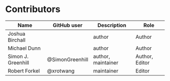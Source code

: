 # Contributors

Name                           | GitHub user | Description | Role
---                            | ---         | --- | ---
Joshua Birchall                |  | author | Author
Michael Dunn                   |  | author | Author
Simon J. Greenhill             | @SimonGreenhill | author, maintainer | Author, Editor
Robert Forkel | @xrotwang | maintainer | Editor

